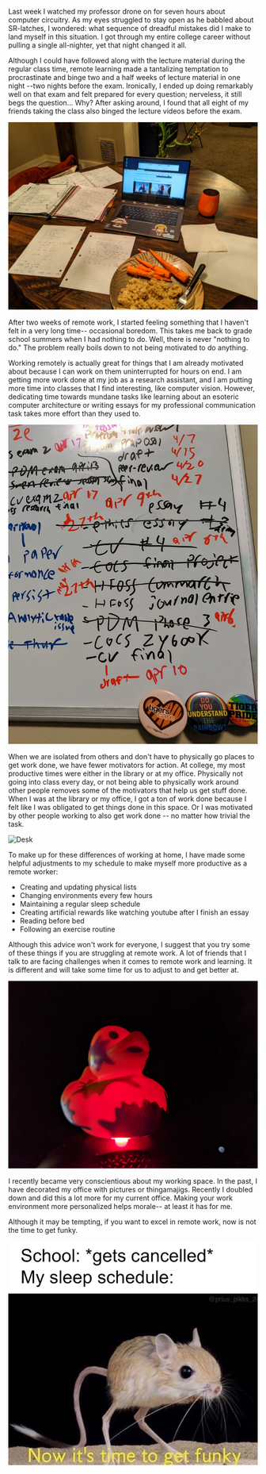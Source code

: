 Last week I watched my professor drone on for seven hours about
computer circuitry.  As my eyes struggled to stay open as he babbled
about SR-latches, I wondered: what sequence of dreadful mistakes did I
make to land myself in this situation. I got through my entire college
career without pulling a single all-nighter, yet that night changed it
all.  

Although I could have followed along with the lecture material during
the regular class time, remote learning made a tantalizing temptation
to procrastinate and binge two and a half weeks of lecture material in
one night --two nights before the exam. Ironically, I ended up doing
remarkably well on that exam and felt prepared for every question;
nerveless, it still begs the question... Why? After asking around, I
found that all eight of my friends taking the class also binged the
lecture videos before the exam. 

![Dinner](media/remote-work/dinner.jpg)

After two weeks of remote work, I started feeling something that I
haven't felt in a very long time-- occasional boredom. This takes me
back to grade school summers when I had nothing to do. Well, there is
never "nothing to do." The problem really boils down to not being
motivated to do anything. 

Working remotely is actually great for things that I am already
motivated about because I can work on them uninterrupted for hours on
end. I am getting more work done at my job as a research assistant,
and I am putting more time into classes that I find interesting, like
computer vision. However, dedicating time towards mundane tasks like
learning about an esoteric computer architecture or writing essays for
my professional communication task takes more effort than they used
to.  

![List on whiteboard](media/remote-work/list.jpg)

When we are isolated from others and don't have to physically go
places to get work done, we have fewer motivators for action. At
college, my most productive times were either in the library or at my
office. Physically not going into class every day, or not being able
to physically work around other people removes some of the motivators
that help us get stuff done. When I was at the library or my office, I
got a ton of work done because I felt like I was obligated to get
things done in this space. Or I was motivated by other people working
to also get work done -- no matter how trivial the task. 

![Desk](media/remote-work/desk.jpg)

To make up for these differences of working at home, I have made some
helpful adjustments to my schedule to make myself more productive as a
remote worker:  

- Creating and updating physical lists
- Changing environments every few hours 
- Maintaining a regular sleep schedule 
- Creating artificial rewards like watching youtube after I finish an essay 
- Reading before bed
- Following an exercise routine 

Although this advice won't work for everyone, I suggest that you try
some of these things if you are struggling at remote work. A lot of
friends that I talk to are facing challenges when it comes to remote
work and learning. It is different and will take some time for us to
adjust to and get better at.  

![Duck](media/remote-work/duck.jpg)

I recently became very conscientious about my working space. In the
past, I have decorated my office with pictures or thingamajigs.
Recently I doubled down and did this a lot more for my current office.
Making your work environment more personalized helps morale-- at least
it has for me.  

Although it may be tempting, if you want to excel in remote work, now
is not the time to get funky. 

![Meme on sleep](media/remote-work/funky.png)
